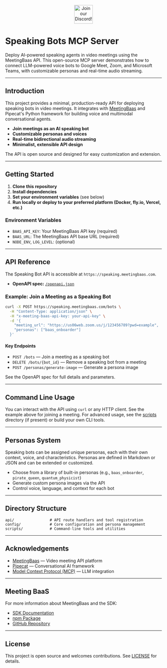 <p align="center"><a href="https://discord.com/invite/dsvFgDTr6c"><img height="60px" src="https://user-images.githubusercontent.com/31022056/158916278-4504b838-7ecb-4ab9-a900-7dc002aade78.png" alt="Join our Discord!"></a></p>

# Speaking Bots MCP Server

Deploy AI-powered speaking agents in video meetings using the MeetingBaas API. This open-source MCP server demonstrates how to connect LLM-powered voice bots to Google Meet, Zoom, and Microsoft Teams, with customizable personas and real-time audio streaming.

---

## Introduction

This project provides a minimal, production-ready API for deploying speaking bots in video meetings. It integrates with [MeetingBaas](https://meetingbaas.com) and Pipecat's Python framework for building voice and multimodal conversational agents.

- **Join meetings as an AI speaking bot**
- **Customizable personas and voices**
- **Real-time bidirectional audio streaming**
- **Minimalist, extensible API design**

The API is open source and designed for easy customization and extension.

---

## Getting Started

1. **Clone this repository**
2. **Install dependencies**
3. **Set your environment variables** (see below)
4. **Run locally or deploy to your preferred platform (Docker, fly.io, Vercel, etc.)**

### Environment Variables

- `BAAS_API_KEY`: Your MeetingBaas API key (required)
- `BAAS_URL`: The MeetingBaas API base URL (required)
- `NODE_ENV`, `LOG_LEVEL`: (optional)

---

## API Reference

The Speaking Bot API is accessible at `https://speaking.meetingbaas.com`.

- **OpenAPI spec:** [`/openapi.json`](https://speaking.meetingbaas.com/openapi.json)

### Example: Join a Meeting as a Speaking Bot

```sh
curl -X POST https://speaking.meetingbaas.com/bots \
  -H "Content-Type: application/json" \
  -H "x-meeting-baas-api-key: your-api-key" \
  -d '{
    "meeting_url": "https://us06web.zoom.us/j/123456789?pwd=example",
    "personas": ["baas_onboarder"]
  }'
```

#### Key Endpoints
- `POST /bots` — Join a meeting as a speaking bot
- `DELETE /bots/{bot_id}` — Remove a speaking bot from a meeting
- `POST /personas/generate-image` — Generate a persona image

See the OpenAPI spec for full details and parameters.

---

## Command Line Usage

You can interact with the API using `curl` or any HTTP client. See the example above for joining a meeting. For advanced usage, see the [scripts](./scripts) directory (if present) or build your own CLI tools.

---

## Personas System

Speaking bots can be assigned unique personas, each with their own context, voice, and characteristics. Personas are defined in Markdown or JSON and can be extended or customized.

- Choose from a library of built-in personas (e.g., `baas_onboarder`, `pirate_queen`, `quantum_physicist`)
- Generate custom persona images via the API
- Control voice, language, and context for each bot

---

## Directory Structure

```
api/                # API route handlers and tool registration
config/             # Core configuration and persona management
scripts/            # Command-line tools and utilities
```

---

## Acknowledgements

- [MeetingBaas](https://meetingbaas.com) — Video meeting API platform
- [Pipecat](https://github.com/pipecat-ai/pipecat) — Conversational AI framework
- [Model Context Protocol (MCP)](https://github.com/modelcontextprotocol/typescript-sdk) — LLM integration

---

## Meeting BaaS

For more information about MeetingBaas and the SDK:
- [SDK Documentation](https://docs.meetingbaas.com/com/docs/typescript-sdk)
- [npm Package](https://www.npmjs.com/package/@meeting-baas/sdk)
- [GitHub Repository](https://github.com/Meeting-Baas/sdk)

---

## License

This project is open source and welcomes contributions. See [LICENSE](./LICENSE) for details.
